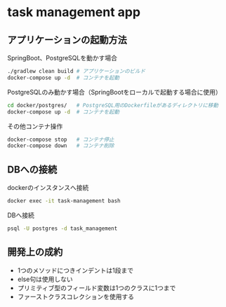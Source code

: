 # task management app

## アプリケーションの起動方法

SpringBoot、PostgreSQLを動かす場合

```sh
./gradlew clean build # アプリケーションのビルド
docker-compose up -d  # コンテナを起動
```

PostgreSQLのみ動かす場合（SpringBootをローカルで起動する場合に使用）

```sh
cd docker/postgres/   # PostgreSQL用のDockerfileがあるディレクトリに移動
docker-compose up -d  # コンテナを起動
```

その他コンテナ操作
```sh
docker-compose stop   # コンテナ停止
docker-compose down   # コンテナ削除
```
## DBへの接続

dockerのインスタンスへ接続
```sh
docker exec -it task-management bash
```

DBへ接続
```sh
psql -U postgres -d task_management
```

## 開発上の成約

- 1つのメソッドにつきインデントは1段まで
- else句は使用しない
- プリミティブ型のフィールド変数は1つのクラスに1つまで
- ファーストクラスコレクションを使用する

